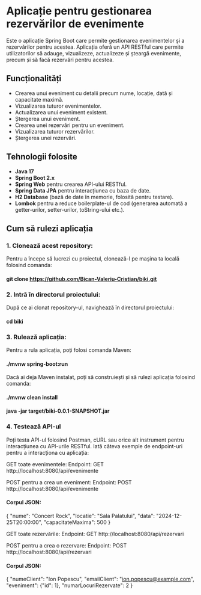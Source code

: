 # Aplicație pentru gestionarea rezervărilor de evenimente

Este o aplicație Spring Boot care permite gestionarea evenimentelor și a rezervărilor pentru acestea. Aplicația oferă un API RESTful care permite utilizatorilor să adauge, vizualizeze, actualizeze și șteargă evenimente, precum și să facă rezervări pentru acestea.

## Funcționalități

- Crearea unui eveniment cu detalii precum nume, locație, dată și capacitate maximă.
- Vizualizarea tuturor evenimentelor.
- Actualizarea unui eveniment existent.
- Ștergerea unui eveniment.
- Crearea unei rezervări pentru un eveniment.
- Vizualizarea tuturor rezervărilor.
- Ștergerea unei rezervări.

## Tehnologii folosite

- **Java 17**
- **Spring Boot 2.x**
- **Spring Web** pentru crearea API-ului RESTful.
- **Spring Data JPA** pentru interacțiunea cu baza de date.
- **H2 Database** (bază de date în memorie, folosită pentru testare).
- **Lombok** pentru a reduce boilerplate-ul de cod (generarea automată a getter-urilor, setter-urilor, toString-ului etc.).

## Cum să rulezi aplicația

### 1. Clonează acest repository:
Pentru a începe să lucrezi cu proiectul, clonează-l pe mașina ta locală folosind comanda:
#### git clone https://github.com/Bican-Valeriu-Cristian/biki.git
### 2. Intră în directorul proiectului:
După ce ai clonat repository-ul, navighează în directorul proiectului:
#### cd biki
### 3. Rulează aplicația:
Pentru a rula aplicația, poți folosi comanda Maven:
#### ./mvnw spring-boot:run
Dacă ai deja Maven instalat, poți să construiești și să rulezi aplicația folosind comanda:
#### ./mvnw clean install
#### java -jar target/biki-0.0.1-SNAPSHOT.jar

### 4. Testează API-ul
Poți testa API-ul folosind Postman, cURL sau orice alt instrument pentru interacțiunea cu API-urile RESTful. Iată câteva exemple de endpoint-uri pentru a interacționa cu aplicația:

GET toate evenimentele:
Endpoint: GET http://localhost:8080/api/evenimente

POST pentru a crea un eveniment:
Endpoint: POST http://localhost:8080/api/evenimente

#### Corpul JSON:
{
  "nume": "Concert Rock",
  "locatie": "Sala Palatului",
  "data": "2024-12-25T20:00:00",
  "capacitateMaxima": 500
}

GET toate rezervările:
Endpoint: GET http://localhost:8080/api/rezervari

POST pentru a crea o rezervare:
Endpoint: POST http://localhost:8080/api/rezervari

#### Corpul JSON:
{
  "numeClient": "Ion Popescu",
  "emailClient": "ion.popescu@example.com",
  "eveniment": {"id": 1},
  "numarLocuriRezervate": 2
}

